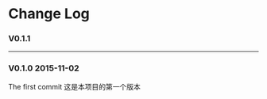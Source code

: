 Change Log
===============

### V0.1.1 


------------------------

### V0.1.0  2015-11-02

The first commit
这是本项目的第一个版本

